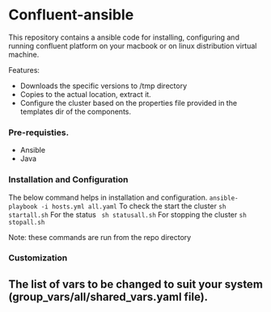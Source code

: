 # Confluent-ansible
This repository contains a ansible code for installing, configuring and running confluent platform on your macbook or on linux distribution virtual machine.

Features:
- Downloads the specific versions to /tmp directory
- Copies to the actual location, extract it.
- Configure the cluster based on the properties file provided in the templates dir of the components.

### Pre-requisties.
- Ansible
- Java

### Installation and Configuration
The below command helps in installation and configuration.
``` ansible-playbook -i hosts.yml all.yaml ```
To check the start the cluster
``` sh startall.sh ```
For the status
``` sh statusall.sh```
For stopping the cluster
``` sh stopall.sh ```

Note: these commands are run from the repo directory
### Customization

The list of vars to be changed to suit your system (group_vars/all/shared_vars.yaml file).
- 